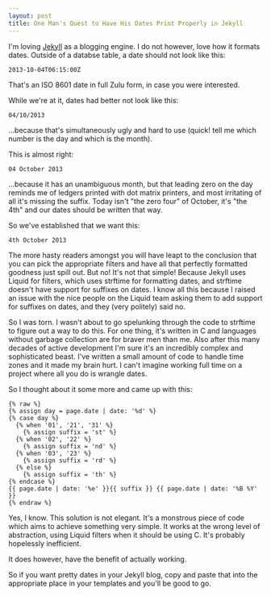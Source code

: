 ```yaml
---
layout: post
title: One Man's Quest to Have His Dates Print Properly in Jekyll
---
```


I'm loving [Jekyll][1] as a blogging engine. I do not however, love how it formats dates. Outside of a databse table, a date should not look like this:

    2013-10-04T06:15:00Z
	
That's an ISO 8601 date in full Zulu form, in case you were interested.

While we're at it, dates had better not look like this:

    04/10/2013
	
&hellip;because that's simultaneously ugly and hard to use (quick! tell me which number is the day and which is the month).

This is almost right:

    04 October 2013
	
&hellip;because it has an unambiguous month, but that leading zero on the day reminds me of ledgers printed with dot matrix printers, and most irritating of all it's missing the suffix. Today isn't "the zero four" of October, it's "the 4th" and our dates should be written that way.

So we've established that we want this:

    4th October 2013

The more hasty readers amongst you will have leapt to the conclusion that you can pick the appropriate filters and have all that perfectly formatted goodness just spill out. But no! It's not that simple! Because Jekyll uses Liquid for filters, which uses strftime for formatting dates, and strftime doesn't have support for suffixes on dates. I know all this because I raised an issue with the nice people on the Liquid team asking them to add support for suffixes on dates, and they (very politely) said no.

So I was torn. I wasn't about to go spelunking through the code to strftime to figure out a way to do this. For one thing, it's written in C and languages without garbage collection are for braver men than me. Also after this many decades of active development I'm sure it's an incredibly complex and sophisticated beast. I've written a small amount of code to handle time zones and it made my brain hurt. I can't imagine working full time on a project where all you do is wrangle dates.

So I thought about it some more and came up with this:

    {% raw %}
    {% assign day = page.date | date: '%d' %}
    {% case day %}
      {% when '01', '21', '31' %}
        {% assign suffix = 'st' %}
      {% when '02', '22' %}
        {% assign suffix = 'nd' %}
      {% when '03', '23' %}
        {% assign suffix = 'rd' %}
      {% else %}
        {% assign suffix = 'th' %}
    {% endcase %}
    {{ page.date | date: '%e' }}{{ suffix }} {{ page.date | date: '%B %Y' }}
    {% endraw %}

Yes, I know. This solution is not elegant. It's a monstrous piece of code which aims to achieve something very simple. It works at the wrong level of abstraction, using Liquid filters when it should be using C. It's probably hopelessly inefficient. 

It does however, have the benefit of actually working. 

So if you want pretty dates in your Jekyll blog, copy and paste that into the appropriate place in your templates and you'll be good to go.

[1]: http://jekyllrb.com
